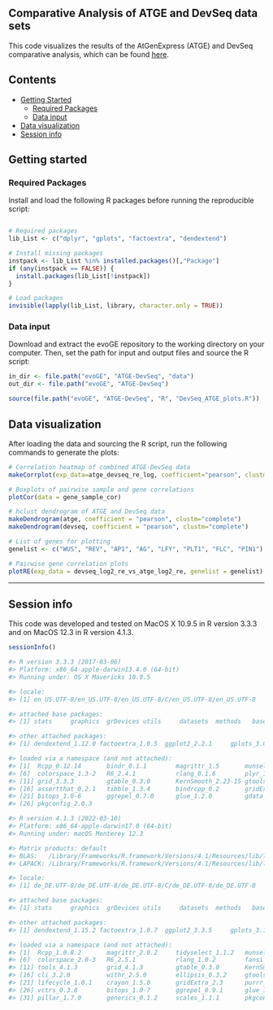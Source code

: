 ## Comparative Analysis of ATGE and DevSeq data sets

This code visualizes the results of the AtGenExpress (ATGE) and DevSeq comparative analysis, which can be found [here](https://github.com/schustischuster/ATGE-DevSeq).


## Contents

* [Getting Started](#getting-started)
  * [Required Packages](#required-packages)
  * [Data input](#data-input)
* [Data visualization](#data-visualization)
* [Session info](#session-info)


## Getting started


### Required Packages
Install and load the following R packages before running the reproducible script:

```R

# Required packages
lib_List <- c("dplyr", "gplots", "factoextra", "dendextend")

# Install missing packages
instpack <- lib_List %in% installed.packages()[,"Package"]
if (any(instpack == FALSE)) {
  install.packages(lib_List[!instpack])
}

# Load packages
invisible(lapply(lib_List, library, character.only = TRUE))

```
  
### Data input
Download and extract the evoGE repository to the working directory on your computer. Then, set the path for input and output files and source the R script:

```R
in_dir <- file.path("evoGE", "ATGE-DevSeq", "data")
out_dir <- file.path("evoGE", "ATGE-DevSeq")

source(file.path("evoGE", "ATGE-DevSeq", "R", "DevSeq_ATGE_plots.R"))

```

## Data visualization

After loading the data and sourcing the R script, run the following commands to generate the plots:

```R
# Correlation heatmap of combined ATGE-DevSeq data
makeCorrplot(exp_data=atge_devseq_re_log, coefficient="pearson", clustm="complete")

# Boxplots of pairwise sample and gene correlations
plotCor(data = gene_sample_cor)

# hclust dendrogram of ATGE and DevSeq data
makeDendrogram(atge, coefficient = "pearson", clustm="complete")
makeDendrogram(devseq, coefficient = "pearson", clustm="complete")

# List of genes for plotting
genelist <- c("WUS", "REV", "AP1", "AG", "LFY", "PLT1", "FLC", "PIN1")

# Pairwise gene correlation plots
plotRE(exp_data = devseq_log2_re_vs_atge_log2_re, genelist = genelist)

```

---
## Session info

This code was developed and tested on MacOS X 10.9.5 in R version 3.3.3 and on MacOS 12.3 in R version 4.1.3. 

```R
sessionInfo()
```

```R
#> R version 3.3.3 (2017-03-06)
#> Platform: x86_64-apple-darwin13.4.0 (64-bit)
#> Running under: OS X Mavericks 10.9.5

#> locale:
#> [1] en_US.UTF-8/en_US.UTF-8/en_US.UTF-8/C/en_US.UTF-8/en_US.UTF-8

#> attached base packages:
#> [1] stats     graphics  grDevices utils     datasets  methods   base   

#> other attached packages:
#> [1] dendextend_1.12.0 factoextra_1.0.5  ggplot2_2.2.1     gplots_3.0.1.1    dplyr_0.7.4 

#> loaded via a namespace (and not attached):
#> [1]  Rcpp_0.12.14       bindr_0.1.1        magrittr_1.5       munsell_0.5.0      viridisLite_0.3.0 
#> [6]  colorspace_1.3-2   R6_2.4.1           rlang_0.1.6        plyr_1.8.4         caTools_1.17.1    
#> [11] grid_3.3.3         gtable_0.3.0       KernSmooth_2.23-15 gtools_3.5.0       lazyeval_0.2.1    
#> [16] assertthat_0.2.1   tibble_1.3.4       bindrcpp_0.2       gridExtra_2.3      viridis_0.5.1     
#> [21] bitops_1.0-6       ggrepel_0.7.0      glue_1.2.0         gdata_2.18.0       scales_0.5.0      
#> [26] pkgconfig_2.0.3  

```

```R
#> R version 4.1.3 (2022-03-10)
#> Platform: x86_64-apple-darwin17.0 (64-bit)
#> Running under: macOS Monterey 12.3

#> Matrix products: default
#> BLAS:   /Library/Frameworks/R.framework/Versions/4.1/Resources/lib/libRblas.0.dylib
#> LAPACK: /Library/Frameworks/R.framework/Versions/4.1/Resources/lib/libRlapack.dylib

#> locale:
#> [1] de_DE.UTF-8/de_DE.UTF-8/de_DE.UTF-8/C/de_DE.UTF-8/de_DE.UTF-8

#> attached base packages:
#> [1] stats     graphics  grDevices utils     datasets  methods   base     

#> other attached packages:
#> [1] dendextend_1.15.2 factoextra_1.0.7  ggplot2_3.3.5     gplots_3.1.1      dplyr_1.0.8      

#> loaded via a namespace (and not attached):
#> [1]  Rcpp_1.0.8.2       magrittr_2.0.2     tidyselect_1.1.2   munsell_0.5.0      viridisLite_0.4.0 
#> [6]  colorspace_2.0-3   R6_2.5.1           rlang_1.0.2        fansi_1.0.2        caTools_1.18.2    
#> [11] tools_4.1.3        grid_4.1.3         gtable_0.3.0       KernSmooth_2.23-20 utf8_1.2.2        
#> [16] cli_3.2.0          withr_2.5.0        ellipsis_0.3.2     gtools_3.9.2       tibble_3.1.6      
#> [21] lifecycle_1.0.1    crayon_1.5.0       gridExtra_2.3      purrr_0.3.4        viridis_0.6.2     
#> [26] vctrs_0.3.8        bitops_1.0-7       ggrepel_0.9.1      glue_1.6.2         compiler_4.1.3    
#> [31] pillar_1.7.0       generics_0.1.2     scales_1.1.1       pkgconfig_2.0.3

```
